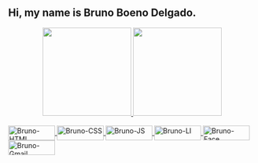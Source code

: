 ## Hi, my name is Bruno Boeno Delgado.
<div align="center">
  <a href="https://github.com/brunobdelgado">
  <img height="180em" src="https://github-readme-stats.vercel.app/api?username=brunobdelgado&show_icons=true&theme=tokyonight&include_all_commits=true&count_private=true"/>
  <img height="180em" src="https://github-readme-stats.vercel.app/api/top-langs/?username=brunobdelgado&layout=compact&langs_count=7&theme=tokyonight"/>
</div>
  
<div style="display: inline_block"><br>
    <img align="center" alt="Bruno-HTML" height="30" width="95" src="https://img.shields.io/badge/HTML5-E34F26?style=for-the-badge&logo=html5&logoColor=white">
    <img align="center" alt="Bruno-CSS" height="30" width="95" src="https://img.shields.io/badge/CSS3-1572B6?style=for-the-badge&logo=css3&logoColor=white">
    <img align="center" alt="Bruno-JS" height="30" width="95" src="https://img.shields.io/badge/JavaScript-F7DF1E?style=for-the-badge&logo=javascript&logoColor=black">
    <a href="https://www.linkedin.com/in/bruno-delgado-850178221/">
    <img align="center" alt="Bruno-LI" height="30" width="95" src="https://img.shields.io/badge/LinkedIn-0077B5?style=for-the-badge&logo=linkedin&logoColor=white">
    <img align="center" alt="Bruno-Face" height="30" width="95" src="https://img.shields.io/badge/Facebook-1877F2?style=for-the-badge&logo=facebook&logoColor=white">
    <img align="center" alt="Bruno-Gmail" height="30" width="95" src="https://img.shields.io/badge/Gmail-D14836?style=for-the-badge&logo=gmail&logoColor=white">
</div>

##
